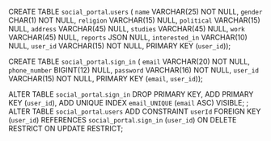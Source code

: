 CREATE TABLE `social_portal`.`users` (
  `name` VARCHAR(25) NOT NULL,
  `gender` CHAR(1) NOT NULL,
  `religion` VARCHAR(15) NULL,
  `political` VARCHAR(15) NULL,
  `address` VARCHAR(45) NULL,
  `studies` VARCHAR(45) NULL,
  `work` VARCHAR(45) NULL,
  `reports` JSON NULL,
  `interested_in` VARCHAR(10) NULL,
  `user_id` VARCHAR(15) NOT NULL,
  PRIMARY KEY (`user_id`));

CREATE TABLE `social_portal`.`sign_in` (
  `email` VARCHAR(20) NOT NULL,
  `phone_number` BIGINT(12) NULL,
  `password` VARCHAR(16) NOT NULL,
  `user_id` VARCHAR(15) NOT NULL,
  PRIMARY KEY (`email`, `user_id`));

ALTER TABLE `social_portal`.`sign_in` 
DROP PRIMARY KEY,
ADD PRIMARY KEY (`user_id`),
ADD UNIQUE INDEX `email_UNIQUE` (`email` ASC) VISIBLE;
;
ALTER TABLE `social_portal`.`users` 
ADD CONSTRAINT `userId`
  FOREIGN KEY (`user_id`)
  REFERENCES `social_portal`.`sign_in` (`user_id`)
  ON DELETE RESTRICT
  ON UPDATE RESTRICT;
